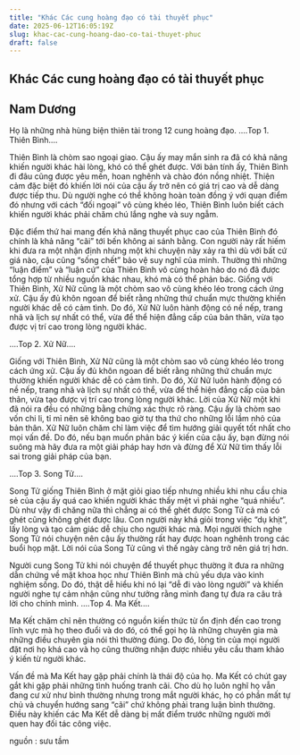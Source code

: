 ```yaml
---
title: "Khác Các cung hoàng đạo có tài thuyết phục"
date: 2025-06-12T16:05:19Z
slug: khac-cac-cung-hoang-dao-co-tai-thuyet-phuc
draft: false
---
```


## Khác Các cung hoàng đạo có tài thuyết phục

## Nam Dương

Họ là những nhà hùng biện thiên tài trong 12 cung hoàng đạo.
....Top 1. Thiên Bình....
 
Thiên Bình là chòm sao ngoại giao. Cậu ấy may mắn sinh ra đã có khả năng khiến người khác hài lòng, khó có thể ghét được. Với bản tính ấy, Thiên Bình đi đâu cũng được yêu mến, hoan nghênh và chào đón nồng nhiệt. Thiện cảm đặc biệt đó khiến lời nói của cậu ấy trở nên có giá trị cao và dễ dàng được tiếp thu. Dù người nghe có thể không hoàn toàn đồng ý với quan điểm đó nhưng với cách “đối ngoại” vô cùng khéo léo, Thiên Bình luôn biết cách khiến người khác phải chăm chú lắng nghe và suy ngẫm.
 
Đặc điểm thứ hai mang đến khả năng thuyết phục cao của Thiên Bình đó chính là khả năng “cãi” tới bến không ai sánh bằng. Con người này rất hiếm khi đưa ra một nhận định nhưng một khi chuyện này xảy ra thì dù với bất cứ giá nào, cậu cũng “sống chết” bảo vệ suy nghĩ của mình. Thường thì những “luận điểm” và “luận cứ” của Thiên Bình vô cùng hoàn hảo do nó đã được tổng hợp từ nhiều nguồn khác nhau, khó mà có thể phản bác.
Giống với Thiên Bình, Xử Nữ cũng là một chòm sao vô cùng khéo léo trong cách ứng xử. Cậu ấy đủ khôn ngoan để biết rằng những thứ chuẩn mực thường khiến người khác dễ có cảm tình. Do đó, Xử Nữ luôn hành động có nề nếp, trang nhã và lịch sự nhất có thể, vừa để thể hiện đẳng cấp của bản thân, vừa tạo được vị trí cao trong lòng người khác.

....Top 2. Xử Nữ....
 
Giống với Thiên Bình, Xử Nữ cũng là một chòm sao vô cùng khéo léo trong cách ứng xử. Cậu ấy đủ khôn ngoan để biết rằng những thứ chuẩn mực thường khiến người khác dễ có cảm tình. Do đó, Xử Nữ luôn hành động có nề nếp, trang nhã và lịch sự nhất có thể, vừa để thể hiện đẳng cấp của bản thân, vừa tạo được vị trí cao trong lòng người khác.
Lời của Xử Nữ một khi đã nói ra đều có những bằng chứng xác thực rõ ràng. Cậu ấy là chòm sao vốn chi li, tỉ mỉ nên sẽ không bao giờ tự tha thứ cho những lỗi lầm nhỏ của bản thân. Xử Nữ luôn chăm chỉ làm việc để tìm hướng giải quyết tốt nhất cho mọi vấn đề. Do đó, nếu bạn muốn phản bác ý kiến của cậu ấy, bạn đừng nói suông mà hãy đưa ra một giải pháp hay hơn và đừng để Xử Nữ tìm thấy lỗi sai trong giải pháp của bạn.
 
....Top 3. Song Tử....
 
Song Tử giống Thiên Bình ở mặt giỏi giao tiếp nhưng nhiều khi nhu cầu chia sẻ của cậu ấy quá cao khiến người khác thấy mệt vì phải nghe “quá nhiều”. Dù như vậy đi chăng nữa thì chẳng ai có thể ghét được Song Tử cả mà có ghét cũng không ghét được lâu. Con người này khá giỏi trong việc “dụ khịt”, lấy lòng và tạo cảm giác dễ chịu cho người khác mà. Mọi người thích nghe Song Tử nói chuyện nên cậu ấy thường rất hay được hoan nghênh trong các buổi họp mặt. Lời nói của Song Tử cũng vì thế ngày càng trở nên giá trị hơn.
 
Người cung Song Tử khi nói chuyện để thuyết phục thường ít đưa ra những dẫn chứng về mặt khoa học như Thiên Bình mà chủ yếu dựa vào kinh nghiệm sống. Do đó, thật dễ hiểu khi nó lại “dễ đi vào lòng người” và khiến người nghe tự cảm nhận cũng như tưởng rằng mình đang tự đưa ra câu trả lời cho chính mình.
....Top 4. Ma Kết....
 
Ma Kết chăm chỉ nên thường có nguồn kiến thức từ ổn định đến cao trong lĩnh vực mà họ theo đuổi và do đó, có thể gọi họ là những chuyên gia mà những điều chuyên gia nói thì thường đúng. Do đó, lòng tin của mọi người đặt nơi họ khá cao và họ cũng thường nhận được nhiều yêu cầu tham khảo ý kiến từ người khác.
 
Vấn đề mà Ma Kết hay gặp phải chính là thái độ của họ. Ma Kết có chút gay gắt khi gặp phải những tình huống tranh cãi. Cho dù họ luôn nghĩ họ vẫn đang cư xử như bình thường nhưng trong mắt người khác, họ có phần mất tự chủ và chuyển hướng sang “cãi” chứ không phải trang luận bình thường. Điều này khiến các Ma Kết dễ dàng bị mất điểm trước những người mới quen hay đối tác công việc.
 
nguồn : sưu tầm